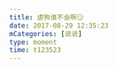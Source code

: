 ```yaml
---
title: 虐狗谁不会啊😏
date: 2017-08-29 12:35:23
mCategories: [说说]
type: moment
time: t123523
---
```


<div id="pics-20170829123523"></div>

<script src="/lib/moment/pics.js"></script>
<script>
var data = [
    {"link": "2017-08-29_000002.jpeg", "type": "shuoshuo"},
    {"link": "2017-08-29_000004.jpeg", "type": "shuoshuo"},
    {"link": "2017-08-29_000005.jpeg", "type": "shuoshuo"}
];
picsRender(data, "pics-20170829123523");
</script>
